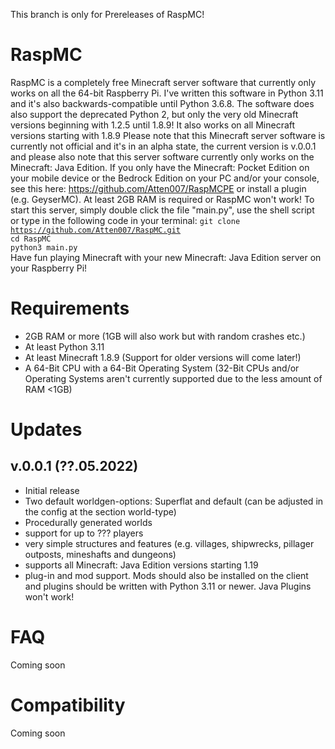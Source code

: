 This branch is only for Prereleases of RaspMC!
# RaspMC
RaspMC is a completely free Minecraft server software that currently only works on all the 64-bit Raspberry Pi.
I've written this software in Python 3.11 and it's also backwards-compatible until Python 3.6.8.
The software does also support the deprecated Python 2, but only the very old Minecraft versions beginning with 1.2.5 until 1.8.9!
It also works on all Minecraft versions starting with 1.8.9
Please note that this Minecraft server software is currently not official and it's in an alpha state, the current version is v.0.0.1 and please also note that this server software currently only works on the Minecraft: Java Edition. 
If you only have the Minecraft: Pocket Edition on your mobile device or the Bedrock Edition on your PC and/or your console, see this here: https://github.com/Atten007/RaspMCPE or install a plugin (e.g. GeyserMC).
At least 2GB RAM is required or RaspMC won't work! To start this server, simply double click the file "main.py", use the shell script or type in the following code in your terminal:
<code>git clone https://github.com/Atten007/RaspMC.git</code><br>
<code>cd RaspMC</code><br>
<code>python3 main.py</code><br>
Have fun playing Minecraft with your new Minecraft: Java Edition server on your Raspberry Pi!

# Requirements
- 2GB RAM or more (1GB will also work but with random crashes etc.)
- At least Python 3.11
- At least Minecraft 1.8.9 (Support for older versions will come later!)
- A 64-Bit CPU with a 64-Bit Operating System (32-Bit CPUs and/or Operating Systems aren't currently supported due to the less amount of RAM <1GB)

# Updates
## v.0.0.1 (??.05.2022)

- Initial release
- Two default worldgen-options: Superflat and default (can be adjusted in the config at the section world-type)
- Procedurally generated worlds
- support for up to ??? players
- very simple structures and features (e.g. villages, shipwrecks, pillager outposts, mineshafts and dungeons)
- supports all Minecraft: Java Edition versions starting 1.19
- plug-in and mod support. Mods should also be installed on the client and plugins should be written with Python 3.11 or newer. Java Plugins won't work!

# FAQ

Coming soon

# Compatibility

Coming soon
